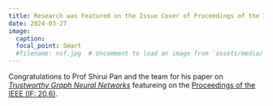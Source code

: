 ```yaml
---
title: Research was Featured on the Issue Cover of Proceedings of the IEEE
date: 2024-03-27
image:
  caption: 
  focal_point: Smart
  #filename: nsf.jpg  # Uncomment to load an image from `assets/media/` instead.
---
```


Congratulations to Prof Shirui Pan and the team for his paper on *[Trustworthy Graph Neural Networks](https://ieeexplore.ieee.org/document/10477407)* featureing on the [Proceedings of the IEEE (IF: 20.6)](https://proceedingsoftheieee.ieee.org/).

<!--more-->
